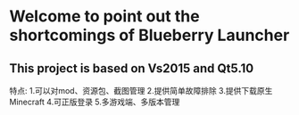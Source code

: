 # Welcome to point out the shortcomings of Blueberry Launcher
## This project is based on Vs2015 and Qt5.10

特点:
  1.可以对mod、资源包、截图管理
  2.提供简单故障排除
  3.提供下载原生Minecraft
  4.可正版登录
  5.多游戏端、多版本管理
